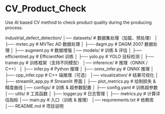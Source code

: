 # CV_Product_Check
Use AI based CV method to check product quality during the producing process.

industrial_defect_detection/
│── datasets/           # 数据集处理（加载、预处理）
│   ├── mvtec.py       # MVTec AD 数据处理
│   ├── dagm.py        # DAGM 2007 数据处理
│   ├── augment.py     # 数据增强
│── models/            # 训练 & 评估
│   ├── efficientnet.py # EfficientNet 训练
│   ├── yolo.py        # YOLO 目标检测
│   ├── trainer.py     # 训练框架（支持不同模型）
│── inference/         # 推理（ONNX / C++）
│   ├── infer.py       # Python 推理
│   ├── onnx_infer.py  # ONNX 推理
│   ├── cpp_infer.cpp  # C++ 端推理（可选）
│── visualization/     # 结果可视化
│   ├── streamlit_app.py # Streamlit 界面
│   ├── plot_metrics.py  # 绘制损失 & 精度曲线
│── configs/           # 训练 & 超参数配置
│   ├── config.yaml    # 训练超参数
│── utils/             # 工具函数
│   ├── logger.py      # 日志管理
│   ├── metrics.py     # 计算评估指标
│── main.py            # 入口（训练 & 推理）
│── requirements.txt   # 依赖库
│── README.md          # 项目说明
